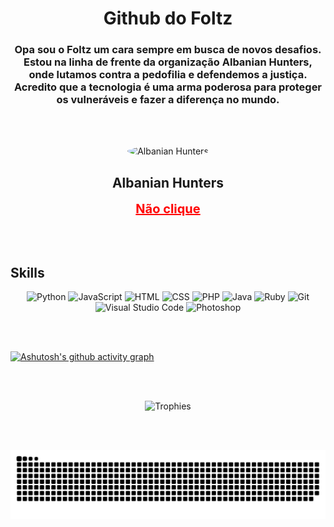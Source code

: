 <h1 align="center">Github do Foltz</h1>
<h3 align="center">Opa sou o Foltz um cara sempre em busca de novos desafios. Estou na linha de frente da organização Albanian Hunters, onde lutamos contra a pedofilia e defendemos a justiça. Acredito que a tecnologia é uma arma poderosa para proteger os vulneráveis e fazer a diferença no mundo.</h3>

<br/><br/>

<div align="center">
  <img src="https://avatars.githubusercontent.com/u/183544914?s=200&v=4)" alt="Albanian Hunters " style="border-radius: 50%; width: 150px;" />
  <h2>Albanian Hunters</h2>

  <a href="https://github.com/Albanian-Hunters" style="color: red; font-size: 20px; font-weight: bold;">Não clique</a>
</div>

<br/><br/>

## Skills

<div align="center">
    <img src="https://skillicons.dev/icons?i=python" alt="Python" title="Python" />
    <img src="https://skillicons.dev/icons?i=javascript" alt="JavaScript" title="JavaScript" />
    <img src="https://skillicons.dev/icons?i=html" alt="HTML" title="HTML" />
    <img src="https://skillicons.dev/icons?i=css" alt="CSS" title="CSS" />
    <img src="https://skillicons.dev/icons?i=php" alt="PHP" title="PHP" />
    <img src="https://skillicons.dev/icons?i=java" alt="Java" title="Java" />
    <img src="https://skillicons.dev/icons?i=ruby" alt="Ruby" title="Ruby" />
    <img src="https://skillicons.dev/icons?i=git" alt="Git" title="Git" />
    <img src="https://skillicons.dev/icons?i=vscode" alt="Visual Studio Code" title="Visual Studio Code" />
    <img src="https://skillicons.dev/icons?i=ps" alt="Photoshop" title="Photoshop" />
</div>

<br/><br/>

[![Ashutosh's github activity graph](https://github-readme-activity-graph.vercel.app/graph?username=foltzbr&bg_color=000000&color=ff0000&line=ff0000&point=ff0000&area=true&hide_border=true)](https://github.com/ashutosh00710/github-readme-activity-graph)


<br/><br/>

<div align="center">
    <img src="https://github-profile-trophy.vercel.app/?username=foltzbr&theme=dracula&row=2&no-bg=true&column=3&margin-w=15&margin-h=15" alt="Trophies" />
</div>

<br/><br/>

<picture>
  <source
    media="(prefers-color-scheme: dark)"
    srcset="https://raw.githubusercontent.com/platane/snk/output/github-contribution-grid-snake-dark.svg"
  />
  <source
    media="(prefers-color-scheme: light)"
    srcset="https://raw.githubusercontent.com/platane/snk/output/github-contribution-grid-snake.svg"
  />
  <img
    alt="github contribution grid snake animation"
    src="https://raw.githubusercontent.com/platane/snk/output/github-contribution-grid-snake.svg"
  />
</picture>
